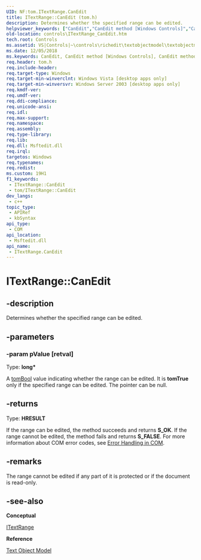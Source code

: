 ```yaml
---
UID: NF:tom.ITextRange.CanEdit
title: ITextRange::CanEdit (tom.h)
description: Determines whether the specified range can be edited.
helpviewer_keywords: ["CanEdit","CanEdit method [Windows Controls]","CanEdit method [Windows Controls]","ITextRange interface","ITextRange interface [Windows Controls]","CanEdit method","ITextRange.CanEdit","ITextRange::CanEdit","_win32_ITextRange_CanEdit","_win32_ITextRange_CanEdit_cpp","controls.ITextRange_CanEdit","controls._win32_ITextRange_CanEdit","tom/ITextRange::CanEdit"]
old-location: controls\ITextRange_CanEdit.htm
tech.root: Controls
ms.assetid: VS|Controls|~\controls\richedit\textobjectmodel\textobjectmodelreference\textobjectmodelinterfaces\canedit.htm
ms.date: 12/05/2018
ms.keywords: CanEdit, CanEdit method [Windows Controls], CanEdit method [Windows Controls],ITextRange interface, ITextRange interface [Windows Controls],CanEdit method, ITextRange.CanEdit, ITextRange::CanEdit, _win32_ITextRange_CanEdit, _win32_ITextRange_CanEdit_cpp, controls.ITextRange_CanEdit, controls._win32_ITextRange_CanEdit, tom/ITextRange::CanEdit
req.header: tom.h
req.include-header: 
req.target-type: Windows
req.target-min-winverclnt: Windows Vista [desktop apps only]
req.target-min-winversvr: Windows Server 2003 [desktop apps only]
req.kmdf-ver: 
req.umdf-ver: 
req.ddi-compliance: 
req.unicode-ansi: 
req.idl: 
req.max-support: 
req.namespace: 
req.assembly: 
req.type-library: 
req.lib: 
req.dll: Msftedit.dll
req.irql: 
targetos: Windows
req.typenames: 
req.redist: 
ms.custom: 19H1
f1_keywords:
 - ITextRange::CanEdit
 - tom/ITextRange::CanEdit
dev_langs:
 - c++
topic_type:
 - APIRef
 - kbSyntax
api_type:
 - COM
api_location:
 - Msftedit.dll
api_name:
 - ITextRange.CanEdit
---
```


# ITextRange::CanEdit


## -description

Determines whether the specified range can be edited.

## -parameters

### -param pValue [retval]

Type: <b>long*</b>

A <a href="https://docs.microsoft.com/windows/desktop/Controls/about-text-object-model">tomBool</a> value indicating whether the range can be edited. It is <b>tomTrue</b> only if the specified range can be edited. The pointer can be null.

## -returns

Type: <b>HRESULT</b>

If the range can be edited, the method succeeds and returns <b>S_OK</b>. If the range cannot be edited, the method fails and returns <b>S_FALSE</b>. For more information about COM error codes, see <a href="https://docs.microsoft.com/windows/desktop/com/error-handling-in-com">Error Handling in COM</a>.

## -remarks

The range cannot be edited if any part of it is protected or if the document is read-only.

## -see-also

<b>Conceptual</b>



<a href="https://docs.microsoft.com/windows/desktop/api/tom/nn-tom-itextrange">ITextRange</a>



<b>Reference</b>



<a href="https://docs.microsoft.com/windows/desktop/Controls/text-object-model">Text Object Model</a>


